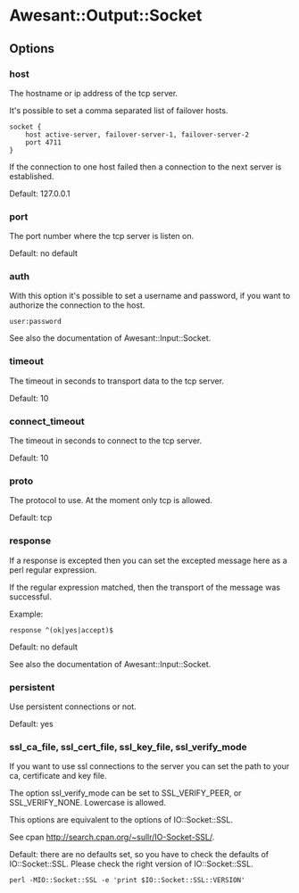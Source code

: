 # Awesant::Output::Socket

## Options

### host

The hostname or ip address of the tcp server.

It's possible to set a comma separated list of failover hosts.

    socket {
        host active-server, failover-server-1, failover-server-2
        port 4711
    }

If the connection to one host failed then a connection to the next server is established.

Default: 127.0.0.1

### port

The port number where the tcp server is listen on.

Default: no default

### auth

With this option it's possible to set a username and password, if you want to
authorize the connection to the host.

    user:password

See also the documentation of Awesant::Input::Socket.

### timeout

The timeout in seconds to transport data to the tcp server.

Default: 10

### connect_timeout

The timeout in seconds to connect to the tcp server.

Default: 10

### proto

The protocol to use. At the moment only tcp is allowed.

Default: tcp

### response

If a response is excepted then you can set the excepted message here as a perl regular expression.

If the regular expression matched, then the transport of the message was successful.

Example:

    response ^(ok|yes|accept)$

Default: no default

See also the documentation of Awesant::Input::Socket.

### persistent

Use persistent connections or not.

Default: yes

### ssl_ca_file, ssl_cert_file, ssl_key_file, ssl_verify_mode

If you want to use ssl connections to the server you can set the path to your ca, certificate and key file.

The option ssl_verify_mode can be set to SSL_VERIFY_PEER, or SSL_VERIFY_NONE. Lowercase is allowed.

This options are equivalent to the options of IO::Socket::SSL.

See cpan http://search.cpan.org/~sullr/IO-Socket-SSL/.

Default: there are no defaults set, so you have to check the defaults of IO::Socket::SSL.
Please check the right version of IO::Socket::SSL.

    perl -MIO::Socket::SSL -e 'print $IO::Socket::SSL::VERSION'

